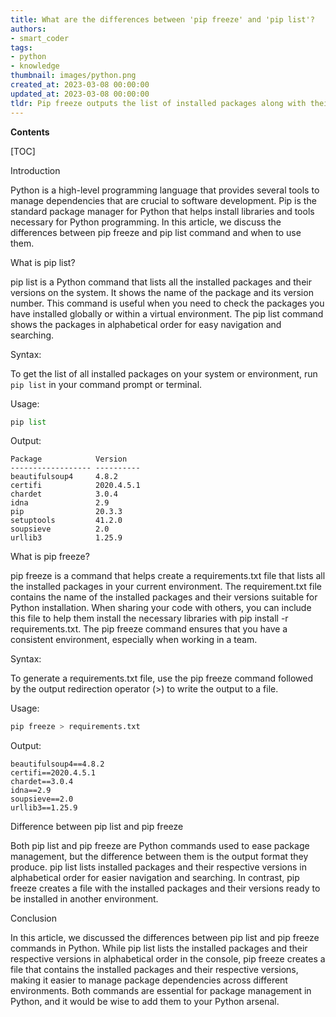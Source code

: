 ```yaml
---
title: What are the differences between 'pip freeze' and 'pip list'?
authors:
- smart_coder
tags:
- python
- knowledge
thumbnail: images/python.png
created_at: 2023-03-08 00:00:00
updated_at: 2023-03-08 00:00:00
tldr: Pip freeze outputs the list of installed packages along with their version whereas pip list only lists the package names.
---
```


**Contents**

[TOC]

Introduction 

Python is a high-level programming language that provides several tools to manage dependencies that are crucial to software development. Pip is the standard package manager for Python that helps install libraries and tools necessary for Python programming. In this article, we discuss the differences between pip freeze and pip list command and when to use them.

What is pip list?

pip list is a Python command that lists all the installed packages and their versions on the system. It shows the name of the package and its version number. This command is useful when you need to check the packages you have installed globally or within a virtual environment. The pip list command shows the packages in alphabetical order for easy navigation and searching.

Syntax: 

To get the list of all installed packages on your system or environment, run `pip list` in your command prompt or terminal.

Usage:

```python
pip list
```

Output:
```
Package            Version   
------------------ ----------
beautifulsoup4     4.8.2     
certifi            2020.4.5.1
chardet            3.0.4     
idna               2.9       
pip                20.3.3    
setuptools         41.2.0    
soupsieve          2.0       
urllib3            1.25.9    
```

What is pip freeze?

pip freeze is a command that helps create a requirements.txt file that lists all the installed packages in your current environment. The requirement.txt file contains the name of the installed packages and their versions suitable for Python installation. When sharing your code with others, you can include this file to help them install the necessary libraries with pip install -r requirements.txt. The pip freeze command ensures that you have a consistent environment, especially when working in a team.

Syntax:

To generate a requirements.txt file, use the pip freeze command followed by the output redirection operator (>) to write the output to a file.

Usage:

```python
pip freeze > requirements.txt
```

Output:

```
beautifulsoup4==4.8.2
certifi==2020.4.5.1
chardet==3.0.4
idna==2.9
soupsieve==2.0
urllib3==1.25.9
```

Difference between pip list and pip freeze

Both pip list and pip freeze are Python commands used to ease package management, but the difference between them is the output format they produce. pip list lists installed packages and their respective versions in alphabetical order for easier navigation and searching. In contrast, pip freeze creates a file with the installed packages and their versions ready to be installed in another environment.

Conclusion

In this article, we discussed the differences between pip list and pip freeze commands in Python. While pip list lists the installed packages and their respective versions in alphabetical order in the console, pip freeze creates a file that contains the installed packages and their respective versions, making it easier to manage package dependencies across different environments. Both commands are essential for package management in Python, and it would be wise to add them to your Python arsenal.
